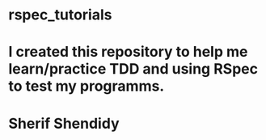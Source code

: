 # rspec_tutorials

# I created this repository to help me learn/practice TDD and using RSpec to test my programms.

# Sherif Shendidy
